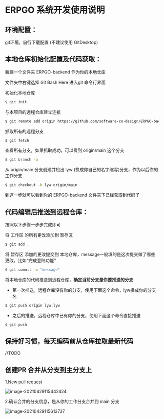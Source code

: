 # ERPGO 系统开发使用说明

## 环境配置：

git环境，自行下载配置 (不建议使用  GitDesktop)

## 本地仓库初始化配置及代码获取：

新建一个文件夹 ERPGO-backend 作为你的本地仓库

文件夹中右键选择 Git Bash Here 进入git 命令行界面

初始化本地仓库

```bash
$ git init
```
与本项目的远程仓库建立连接

```bash
$ git remote add origin https://github.com/software-co-design/ERPGO-backend.git
```
抓取所有的远程分支

```bash
$ git fetch
```
查看所有分支，如果抓取成功，可以看到 origin/main 这个分支

``` bash
$ git branch -a
```

从 origin/main 分支创建并检出 lyw (换成你自己的名字缩写)分支，作为以后你的工作分支

```bash
$ git checkout -b lyw origin/main
```

到这一步就可以看到你的 ERPGO-backend 文件夹下已经获取到代码了



## 代码编辑后推送到远程仓库：

按照以下步骤一步步完成即可

将 工作区 的所有更改添加到 暂存区

``` bash
$ git add .
```

将 暂存区 添加的更改提交到 本地仓库，message一般填的是这次提交做了哪些更改，比如“完成登陆功能”

``` bash
$ git commit -m "message"
```

将本地仓库的代码推送到远程仓库，**确定当前分支是你要推送的分支**

- 第一次推送，远程仓库没有你的分支，使用下面这个命令，lyw换成你的分支名

``` bash
$ git push origin lyw:lyw
```

- 之后的推送，远程仓库中已有你的分支，使用下面这个命令直接推送

``` bash
$ git push
```



## 保持好习惯，每天编码前从仓库拉取最新代码

//TODO



## 创建PR 合并从分支到主分支上

1.New pull request

![image-20210429115442424](C:/Users/Administrator/AppData/Roaming/Typora/typora-user-images/image-20210429115442424.png?lastModify=1619675799)

2.确认合并的分支信息，是从你的工作分支合并到 main 分支

![image-20210429115613737](C:/Users/Administrator/AppData/Roaming/Typora/typora-user-images/image-20210429115613737.png)





































































